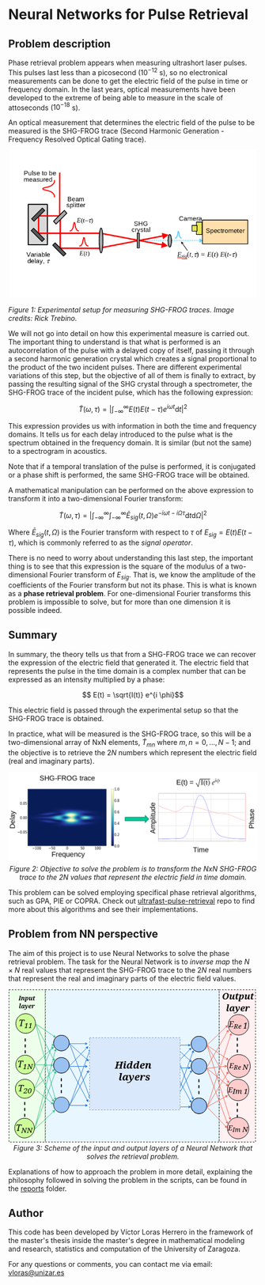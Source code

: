 # Neural Networks for Pulse Retrieval

## Problem description

Phase retrieval problem appears when measuring ultrashort laser pulses. This pulses last less than a picosecond ($10^{-12}$ s), so no electronical measurements can be done to get the electric field of the pulse in time or frequency domain. In the last years, optical measurements have been developed to the extreme of being able to measure in the scale of attoseconds ($10^{-18}$ s).

An optical measurement that determines the electric field of the pulse to be measured is the SHG-FROG trace (Second Harmonic Generation - Frequency Resolved Optical Gating trace).

<p align="center">
<img src="./reports/figs/readme/FROG_measurement.png" alt="Experimental setup for measuring SHG-FROG traces" width="500"/>
</p>

*Figure 1: Experimental setup for measuring SHG-FROG traces. Image credits: Rick Trebino.*

We will not go into detail on how this experimental measure is carried out. The important thing to understand is that what is performed is an autocorrelation of the pulse with a delayed copy of itself, passing it through a second harmonic generation crystal which creates a signal proportional to the product of the two incident pulses. There are different experimental variations of this step, but the objective of all of them is finally to extract, by passing the resulting signal of the SHG crystal through a spectrometer, the SHG-FROG trace of the incident pulse, which has the following expression:

$$\tilde{T}(\omega, \tau) = |\int_{-\infty}^{\infty} E(t) E(t - \tau) e^{i \omega t} \text{d} t |^2$$

This expression provides us with information in both the time and frequency domains. It tells us for each delay introduced to the pulse what is the spectrum obtained in the frequency domain. It is similar (but not the same) to a spectrogram in acoustics.

Note that if a temporal translation of the pulse is performed, it is conjugated or a phase shift is performed, the same SHG-FROG trace will be obtained.

A mathematical manipulation can be performed on the above expression to transform it into a two-dimensional Fourier transform:

$$\tilde{T}(\omega, \tau) = |\int_{-\infty}^{\infty}\int_{-\infty}^{\infty} \bar{E}_{sig}(t, \Omega) e^{-i \omega t - i \Omega \tau} \text{d} t \text{d} \Omega |^2$$

Where $\bar{E}_{sig}(t, \Omega)$ is the Fourier transform with respect to $\tau$ of $E_{sig} = E(t) E(t - \tau)$, which is commonly referred to as the *signal operator*.

There is no need to worry about understanding this last step, the important thing is to see that this expression is the square of the modulus of a two-dimensional Fourier transform of $E_{sig}$. That is, we know the amplitude of the coefficients of the Fourier transform but not its phase. This is what is known as a **phase retrieval problem**. For one-dimensional Fourier transforms this problem is impossible to solve, but for more than one dimension it is possible indeed.

## Summary

In summary, the theory tells us that from a SHG-FROG trace we can recover the expression of the electric field that generated it. The electric field that represents the pulse in the time domain is a complex number that can be expressed as an intensity multiplied by a phase:

$$ E(t) = \sqrt{I(t)} e^{i \phi}$$

This electric field is passed through the experimental setup so that the SHG-FROG trace is obtained.

In practice, what will be measured is the SHG-FROG trace, so this will be a two-dimensional array of NxN elements, $\tilde{T}_{mn}$ where $m, n = 0, \dots, N-1$; and the objective is to retrieve the $2N$ numbers which represent the electric field (real and imaginary parts).

<p align="center">
  <img src="./reports/figs/readme/objective_problem.png" alt="Objective of the problem: from SHG-FROG trace to electric field values." width="600"/><br>
  <em>Figure 2: Objective to solve the problem is to transform the NxN SHG-FROG trace to the 2N values that represent the electric field in time domain.</em>
</p>

This problem can be solved employing specifical phase retrieval algorithms, such as GPA, PIE or COPRA. Check out [ultrafast-pulse-retrieval](https://github.com/Loracio/ultrafast-pulse-retrieval) repo to find more about this algorithms and see their implementations.

## Problem from NN perspective

The aim of this project is to use Neural Networks to solve the phase retrieval problem. The task for the Neural Network is to *inverse map* the $N\times N$ real values that represent the SHG-FROG trace to the $2N$ real numbers that represent the real and imaginary parts of the electric field values.

<p align="center">
  <img src="./reports/figs/readme/NN.png" alt="NN scheme for solving the retrieval problem." width="550"/><br>
  <em>Figure 3: Scheme of the input and output layers of a Neural Network that solves the retrieval problem.</em>
</p>

Explanations of how to approach the problem in more detail, explaining the philosophy followed in solving the problem in the scripts, can be found in the [reports](./reports/) folder.

## Author

This code has been developed by Víctor Loras Herrero in the framework of the master's thesis inside the master's degree in mathematical modeling and research, statistics and computation of the University of Zaragoza.

For any questions or comments, you can contact me via email: <vloras@unizar.es>

